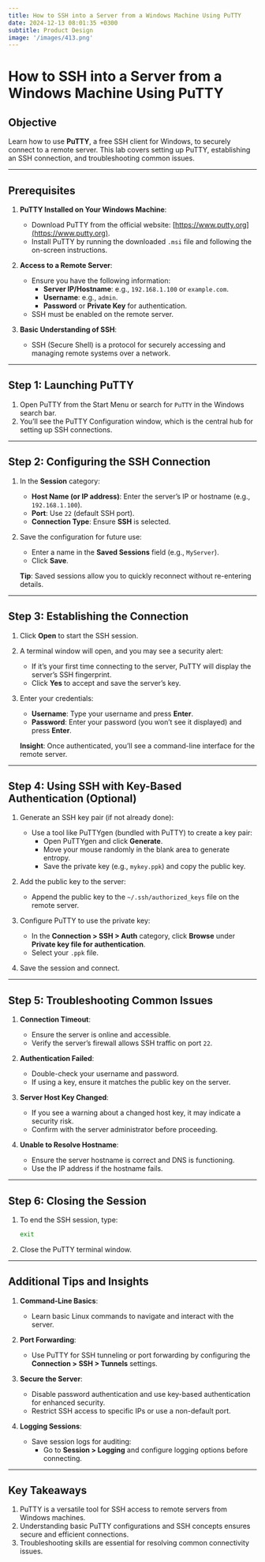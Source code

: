 ```yaml
---
title: How to SSH into a Server from a Windows Machine Using PuTTY
date: 2024-12-13 08:01:35 +0300
subtitle: Product Design
image: '/images/413.png'
---
```

# How to SSH into a Server from a Windows Machine Using PuTTY

## **Objective**
Learn how to use **PuTTY**, a free SSH client for Windows, to securely connect to a remote server. This lab covers setting up PuTTY, establishing an SSH connection, and troubleshooting common issues.

---

## **Prerequisites**
1. **PuTTY Installed on Your Windows Machine**:
   - Download PuTTY from the official website: [https://www.putty.org](https://www.putty.org).
   - Install PuTTY by running the downloaded `.msi` file and following the on-screen instructions.

2. **Access to a Remote Server**:
   - Ensure you have the following information:
     - **Server IP/Hostname**: e.g., `192.168.1.100` or `example.com`.
     - **Username**: e.g., `admin`.
     - **Password** or **Private Key** for authentication.
   - SSH must be enabled on the remote server.

3. **Basic Understanding of SSH**:
   - SSH (Secure Shell) is a protocol for securely accessing and managing remote systems over a network.

---

## **Step 1: Launching PuTTY**
1. Open PuTTY from the Start Menu or search for `PuTTY` in the Windows search bar.
2. You’ll see the PuTTY Configuration window, which is the central hub for setting up SSH connections.

---

## **Step 2: Configuring the SSH Connection**
1. In the **Session** category:
   - **Host Name (or IP address)**: Enter the server’s IP or hostname (e.g., `192.168.1.100`).
   - **Port**: Use `22` (default SSH port).
   - **Connection Type**: Ensure **SSH** is selected.

2. Save the configuration for future use:
   - Enter a name in the **Saved Sessions** field (e.g., `MyServer`).
   - Click **Save**.

   **Tip**: Saved sessions allow you to quickly reconnect without re-entering details.

---

## **Step 3: Establishing the Connection**
1. Click **Open** to start the SSH session.
2. A terminal window will open, and you may see a security alert:
   - If it’s your first time connecting to the server, PuTTY will display the server’s SSH fingerprint.
   - Click **Yes** to accept and save the server’s key.

3. Enter your credentials:
   - **Username**: Type your username and press **Enter**.
   - **Password**: Enter your password (you won’t see it displayed) and press **Enter**.

   **Insight**: Once authenticated, you’ll see a command-line interface for the remote server.

---

## **Step 4: Using SSH with Key-Based Authentication (Optional)**
1. Generate an SSH key pair (if not already done):
   - Use a tool like PuTTYgen (bundled with PuTTY) to create a key pair:
     - Open PuTTYgen and click **Generate**.
     - Move your mouse randomly in the blank area to generate entropy.
     - Save the private key (e.g., `mykey.ppk`) and copy the public key.

2. Add the public key to the server:
   - Append the public key to the `~/.ssh/authorized_keys` file on the remote server.

3. Configure PuTTY to use the private key:
   - In the **Connection > SSH > Auth** category, click **Browse** under **Private key file for authentication**.
   - Select your `.ppk` file.

4. Save the session and connect.

---

## **Step 5: Troubleshooting Common Issues**
1. **Connection Timeout**:
   - Ensure the server is online and accessible.
   - Verify the server’s firewall allows SSH traffic on port `22`.

2. **Authentication Failed**:
   - Double-check your username and password.
   - If using a key, ensure it matches the public key on the server.

3. **Server Host Key Changed**:
   - If you see a warning about a changed host key, it may indicate a security risk.
   - Confirm with the server administrator before proceeding.

4. **Unable to Resolve Hostname**:
   - Ensure the server hostname is correct and DNS is functioning.
   - Use the IP address if the hostname fails.

---

## **Step 6: Closing the Session**
1. To end the SSH session, type:
   ```bash
   exit
   ```
2. Close the PuTTY terminal window.

---

## **Additional Tips and Insights**
1. **Command-Line Basics**:
   - Learn basic Linux commands to navigate and interact with the server.

2. **Port Forwarding**:
   - Use PuTTY for SSH tunneling or port forwarding by configuring the **Connection > SSH > Tunnels** settings.

3. **Secure the Server**:
   - Disable password authentication and use key-based authentication for enhanced security.
   - Restrict SSH access to specific IPs or use a non-default port.

4. **Logging Sessions**:
   - Save session logs for auditing:
     - Go to **Session > Logging** and configure logging options before connecting.

---

## **Key Takeaways**
1. PuTTY is a versatile tool for SSH access to remote servers from Windows machines.
2. Understanding basic PuTTY configurations and SSH concepts ensures secure and efficient connections.
3. Troubleshooting skills are essential for resolving common connectivity issues.
